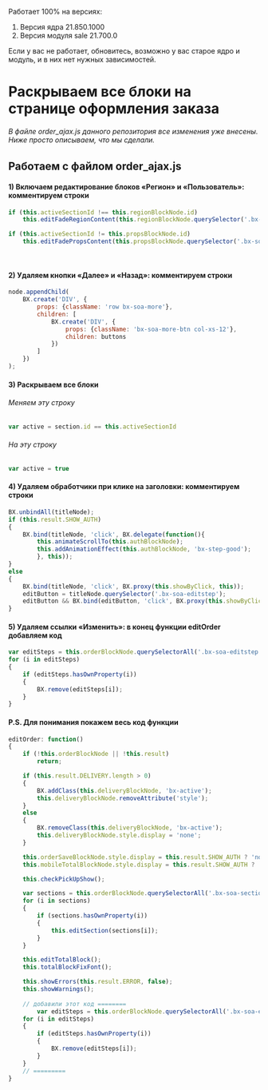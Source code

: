 Работает 100% на версиях:<br>
1) Версия ядра 21.850.1000
2) Версия модуля sale 21.700.0

Если у вас не работает, обновитесь, возможно у вас старое ядро и модуль, и в них нет нужных зависимостей.
<br>

# Раскрываем все блоки на странице оформления заказа
###### В файле order_ajax.js данного репозитория все изменения уже внесены. Ниже просто описываем, что мы сделали.
## Работаем с файлом order_ajax.js

#### 1) Включаем редактирование блоков «Регион» и «Пользователь»: комментируем строки
```js
if (this.activeSectionId !== this.regionBlockNode.id)
    this.editFadeRegionContent(this.regionBlockNode.querySelector('.bx-soa-section-content'));

if (this.activeSectionId != this.propsBlockNode.id)
    this.editFadePropsContent(this.propsBlockNode.querySelector('.bx-soa-section-content'));
```
<br>

#### 2) Удаляем кнопки «Далее» и «Назад»: комментируем строки
```js
node.appendChild(
	BX.create('DIV', {
		props: {className: 'row bx-soa-more'},
		children: [
			BX.create('DIV', {
				props: {className: 'bx-soa-more-btn col-xs-12'},
				children: buttons
			})
		]
	})
);
```
#### 3) Раскрываем все блоки
###### Меняем эту строку
```js
var active = section.id == this.activeSectionId
```
###### На эту строку
```js
var active = true
```
#### 4) Удаляем обработчики при клике на заголовки: комментируем строки
```js
BX.unbindAll(titleNode);
if (this.result.SHOW_AUTH)
{
	BX.bind(titleNode, 'click', BX.delegate(function(){
		this.animateScrollTo(this.authBlockNode);
		this.addAnimationEffect(this.authBlockNode, 'bx-step-good');
		}, this));
}
else
{
	BX.bind(titleNode, 'click', BX.proxy(this.showByClick, this));
	editButton = titleNode.querySelector('.bx-soa-editstep');
	editButton && BX.bind(editButton, 'click', BX.proxy(this.showByClick, this));
}
```
#### 5) Удаляем ссылки «Изменить»: в конец функции editOrder добавляем код
```js
var editSteps = this.orderBlockNode.querySelectorAll('.bx-soa-editstep'), i;
for (i in editSteps)
{
	if (editSteps.hasOwnProperty(i))
	{
		BX.remove(editSteps[i]);
	}
}
```

#### P.S. Для понимания покажем весь код функции
```js
editOrder: function()
{
	if (!this.orderBlockNode || !this.result)
		return;

	if (this.result.DELIVERY.length > 0)
	{
		BX.addClass(this.deliveryBlockNode, 'bx-active');
		this.deliveryBlockNode.removeAttribute('style');
	}
	else
	{
		BX.removeClass(this.deliveryBlockNode, 'bx-active');
		this.deliveryBlockNode.style.display = 'none';
	}

	this.orderSaveBlockNode.style.display = this.result.SHOW_AUTH ? 'none' : '';
	this.mobileTotalBlockNode.style.display = this.result.SHOW_AUTH ? 'none' : '';

	this.checkPickUpShow();

	var sections = this.orderBlockNode.querySelectorAll('.bx-soa-section.bx-active'), i;
	for (i in sections)
	{
		if (sections.hasOwnProperty(i))
		{
			this.editSection(sections[i]);
		}
	}

	this.editTotalBlock();
	this.totalBlockFixFont();

	this.showErrors(this.result.ERROR, false);
	this.showWarnings();
			
	// добавили этот код ========
        var editSteps = this.orderBlockNode.querySelectorAll('.bx-soa-editstep'), i;
	for (i in editSteps)
	{
		if (editSteps.hasOwnProperty(i))
		{
			BX.remove(editSteps[i]);
		}
	}
	// =========
}
```